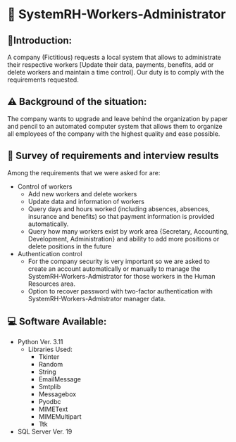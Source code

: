 # 💼 SystemRH-Workers-Administrator
## 💬Introduction:
A company (Fictitious) requests a local system that allows to administrate their respective workers [Update their data, payments, benefits, add or delete workers and maintain a time control]. Our duty is to comply with the requirements requested.
## ⚠️ Background of the situation:
The company wants to upgrade and leave behind the organization by paper and pencil to an automated computer system that allows them to organize all employees of the company with the highest quality and ease possible.
## 📝 Survey of requirements and interview results
Among the requirements that we were asked for are:
- Control of workers
  - Add new workers and delete workers
  - Update data and information of workers
  - Query days and hours worked (including absences, absences, insurance and benefits) so that payment information is provided automatically. 
  - Query how many workers exist by work area {Secretary, Accounting, Development, Administration} and ability to add more positions or delete positions in the future
- Authentication control
  - For the company security is very important so we are asked to create an account automatically or manually to manage the SystemRH-Workers-Admistrator for those workers in the Human Resources area.
  - Option to recover password with two-factor authentication with SystemRH-Workers-Admistrator manager data.
## 💻 Software Available:
- Python Ver. 3.11
  - Libraries Used:
    - Tkinter
    - Random
    - String
    - EmailMessage
    - Smtplib
    - Messagebox
    - Pyodbc
    - MIMEText
    - MIMEMultipart
    - Ttk
- SQL Server Ver. 19
